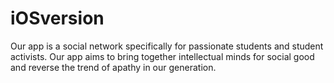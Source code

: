 # iOSversion
Our app is a social network specifically for passionate students and student activists. Our app aims to bring together intellectual minds for social good and reverse the trend of apathy in our generation. 
